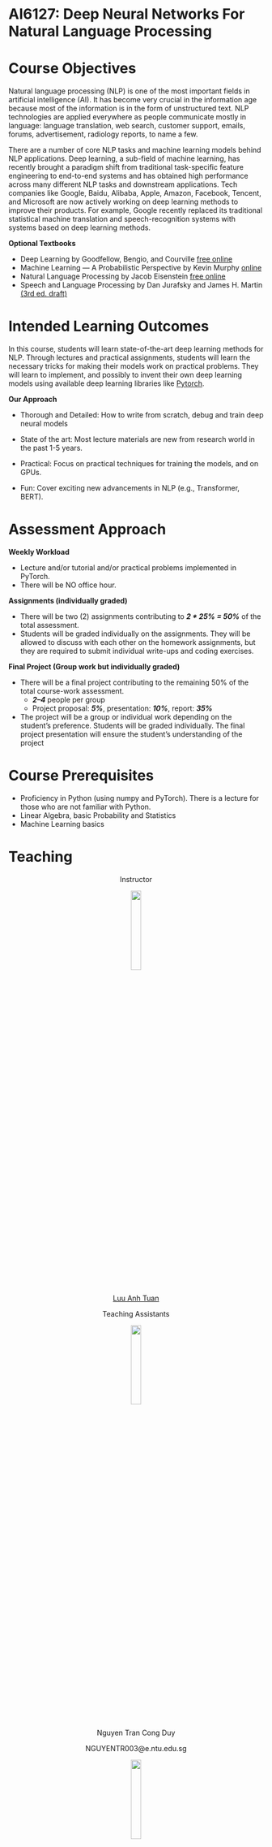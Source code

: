 # AI6127: Deep Neural Networks For Natural Language Processing

# Course Objectives

Natural language processing (NLP) is one of the most important fields in artificial intelligence (AI). It has become very crucial in the information age because most of the information is in the form of unstructured text. NLP technologies are applied everywhere as people communicate mostly in language: language translation, web search, customer support, emails, forums, advertisement, radiology reports, to name a few.

There are a number of core NLP tasks and machine learning models behind NLP applications. Deep learning, a sub-field of machine learning, has recently brought a paradigm shift from traditional task-specific feature engineering to end-to-end systems and has obtained high performance across many different NLP tasks and downstream applications. Tech companies like Google, Baidu, Alibaba, Apple, Amazon, Facebook, Tencent, and Microsoft are now actively working on deep learning methods to improve their products. For example, Google recently replaced its traditional statistical machine translation and speech-recognition systems with systems based on deep learning methods.

**Optional Textbooks**

- Deep Learning by Goodfellow, Bengio, and Courville [free online](http://www.deeplearningbook.org/)
- Machine Learning — A Probabilistic Perspective by Kevin Murphy [online](https://doc.lagout.org/science/Artificial%20Intelligence/Machine%20learning/Machine%20Learning_%20A%20Probabilistic%20Perspective%20%5BMurphy%202012-08-24%5D.pdf)
- Natural Language Processing by Jacob Eisenstein [free online](https://github.com/jacobeisenstein/gt-nlp-class/blob/master/notes/eisenstein-nlp-notes.pdf)
- Speech and Language Processing by Dan Jurafsky and James H. Martin [(3rd ed. draft)](https://web.stanford.edu/~jurafsky/slp3/)

# Intended Learning Outcomes

In this course, students will learn state-of-the-art deep learning methods for NLP. Through lectures and practical assignments, students will learn the necessary tricks for making their models work on practical problems. They will learn to implement, and possibly to invent their own deep learning models using available deep learning libraries like [Pytorch](https://pytorch.org/).

**Our Approach**

- Thorough and Detailed: How to write from scratch, debug and train deep neural models

- State of the art: Most lecture materials are new from research world in the past 1-5 years.

- Practical: Focus on practical techniques for training the models, and on GPUs.

- Fun: Cover exciting new advancements in NLP (e.g., Transformer, BERT).

# Assessment Approach

**Weekly Workload**

- Lecture and/or tutorial and/or practical problems implemented in PyTorch.
- There will be NO office hour.

**Assignments (individually graded)**

- There will be two (2) assignments contributing to ***2 * 25% = 50%*** of the total assessment.
- Students will be graded individually on the assignments. They will be allowed to discuss with each other on the homework assignments, but they are required to submit individual write-ups and coding exercises.

**Final Project (Group work but individually graded)**

- There will be a final project contributing to the remaining 50% of the total course-work assessment.
  - ***2–4*** people per group
  - Project proposal: ***5%***, presentation: ***10%***, report: ***35%***
- The project will be a group or individual work depending on the student’s preference. Students will be graded individually. The final project presentation will ensure the student’s understanding of the project

# Course Prerequisites

- Proficiency in Python (using numpy and PyTorch). There is a lecture for those who are not familiar with Python.
- Linear Algebra, basic Probability and Statistics
- Machine Learning basics

# Teaching

<p align="center" width="100%">Instructor</p>

<p align="center" width="100%">
    <img width="20%" src="https://ntu-nail.github.io/People/Luu_Anh_Tuan.png"> 
</p>

<p align="center" width="100%"><a href="https://tuanluu.github.io/">Luu Anh Tuan</a></p>


<p align="center" width="100%">Teaching Assistants</p>

<p align="center" width="100%">
    <img width="20%" src="/assets/images/ntcd.png"> 
</p>

<p align="center" width="100%">Nguyen Tran Cong Duy</p>
<p align="center" width="100%">NGUYENTR003@e.ntu.edu.sg</p>

<p align="center" width="100%">
    <img width="20%" src="/assets/images/pp.png"> 
</p>

<p align="center" width="100%"><a href="https://vijaydwivedi.com.np/">Vijay Prakash Dwivedi</a></p>
<p align="center" width="100%">VIJAYPRA001@e.ntu.edu.sg</p>

# Schedule & Course Content

## Week 1: Introduction

[Lecture Slide]()

### Lecture Content

- What is Natural Language Processing?
- Why is language understanding difficult?
- What is Deep Learning?
- Deep learning vs. other machine learning methods?
- Why deep learning for NLP?
- Applications of deep learning to NLP
- Knowing the target group (background, field of study, programming experience)
- Expectation from the course

### Python & PyTorch Basics

- Programming in Python

  - Jupiter Notebook and [google colab](https://colab.research.google.com/drive/16pBJQePbqkz3QFV54L4NIkOn1kwpuRrj)
  - [Introduction to python](https://colab.research.google.com/drive/1bQG32CFoMZ-jBk02uaFon60tER3yFx4c)
  - Deep Learning Frameworks
  - Why Pytorch?
  - [Deep learning with PyTorch](https://drive.google.com/file/d/1c33y8bkdr7SJ_I8-wmqTAhld-y7KcspA/view?usp=sharing)
- [Supplementary]
  - Numerical programming with numpy/scipy - [Numpy intro](https://drive.google.com/file/d/1cUzRzQGURrCKes8XynvTTA4Zvl_gUJdc/view?usp=sharing)
  - Numerical programming with Pytorch - [Pytorch intro](https://drive.google.com/file/d/18cgPOj2QKQN0WR9_vXoz6BoravvS9mTm/view?usp=sharing)

